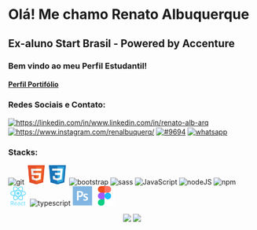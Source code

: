 <h1 aling="center">Olá! Me chamo Renato Albuquerque</h1>

<h2 aling="center">Ex-aluno Start Brasil - Powered by Accenture </h2>  
<h3 align="left">Bem vindo ao meu Perfil Estudantil!</h3>
<h4 lign="left"><a href="https://github.com/RenatoAlbuquerqueDev" target="_blank">Perfil Portifólio</a></h4>

<h3 align="left">Redes Sociais e Contato:</h3>
<p align="left">
<a href="https://www.linkedin.com/in/renato-albuquerque-dev" target="_blank"><img align="center" src="https://raw.githubusercontent.com/rahuldkjain/github-profile-readme-generator/master/src/images/icons/Social/linked-in-alt.svg" alt="https://linkedin.com/in/www.linkedin.com/in/renato-alb-arq" height="30" width="40" /></a>
<a href="https://www.instagram.com/renalbuquerq/" target="blank"><img align="center" src="https://raw.githubusercontent.com/rahuldkjain/github-profile-readme-generator/master/src/images/icons/Social/instagram.svg" alt="https://www.instagram.com/renalbuquerq/" height="30" width="40" /></a>
<a href="https://discord.gg/#9694" target="blank"><img align="center" src="https://raw.githubusercontent.com/rahuldkjain/github-profile-readme-generator/master/src/images/icons/Social/discord.svg" alt="#9694" height="30" width="40" /></a>
<a href="https://wa.me/5581985593056" target="blank"><img align="center" src="https://i2.wp.com/www.multarte.com.br/wp-content/uploads/2018/11/logo-whatsapp-png.png?resize=696%2C696&ssl=1" alt="whatsapp" height="35" width="35" /></a>
  
</p>

<h3 align="left">Stacks:</h3>
<p align="left">
  <img alt="git" width="40" height="40" src="https://www.vectorlogo.zone/logos/git-scm/git-scm-icon.svg">
  <img alt="html5" height="40" width="40" src="https://raw.githubusercontent.com/devicons/devicon/master/icons/html5/html5-original.svg">
  <img alt="css3" height="40" width="40" src="https://raw.githubusercontent.com/devicons/devicon/master/icons/css3/css3-original.svg">
  <img alt="bootstrap" height="45" width="45" src="https://img.icons8.com/color/48/000000/bootstrap.png"/>
  <img alt="sass" height="40" width="40" src="https://cdn.jsdelivr.net/gh/devicons/devicon/icons/sass/sass-original.svg">
  <img alt="JavaScript" height="40 width="40" src="https://upload.wikimedia.org/wikipedia/commons/9/99/Unofficial_JavaScript_logo_2.svg">
  <img alt="nodeJS" height="40" width="40" src="https://cdn.jsdelivr.net/gh/devicons/devicon/icons/nodejs/nodejs-original.svg">
  <img alt="npm" heigh="40" width="40" src="https://cdn.jsdelivr.net/gh/devicons/devicon/icons/npm/npm-original-wordmark.svg">
  <img alt="react" width="40" height="40" src="https://raw.githubusercontent.com/devicons/devicon/master/icons/react/react-original-wordmark.svg">
  <img alt="typescript" height="40" width="40" src="https://upload.wikimedia.org/wikipedia/commons/4/4c/Typescript_logo_2020.svg"> 
  

  <img alt="photoshop" height="40" width="40" src="https://raw.githubusercontent.com/devicons/devicon/master/icons/photoshop/photoshop-plain.svg">
  <img alt="figma" height="40" width="40" src="https://raw.githubusercontent.com/devicons/devicon/master/icons/figma/figma-original.svg">
                                                                                                                                        
</p>
                                                                                                                                        


             



  <p align="center">
  <img height="160em" src="https://github-readme-stats.vercel.app/api/top-langs/?username=RenatoAlbuquerque&layout=compact&langs_count=7&theme=midnight-purple"/>
  <img height="160em" src="https://github-readme-stats.vercel.app/api?username=RenatoAlbuquerque&show_icons=true&theme=midnight-purple&include_all_commits=true&count_private=true"/>
  </p>



